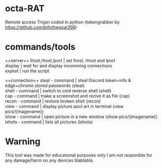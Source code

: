# octa-RAT
Remote access Trojan coded in python (tokengrabber by https://github.com/billythegoat356)
# commands/tools

++server++
lhost,rhost,lport | set lhost, rhost and lport<br/>
display | wait for and display incomming connections<br/>
exploit | run the script<br/>

++connection++
steal - command | steal Discord token+info & edge+chrome stored passwords (steal)<br/>
shell - command | switch to cmd reverse shell (shell)<br/>
cap - command | make a screenshot and recive it as file (cap)<br/>
recon - command | restore broken shell (recon)<br/>
view - command | display picture ascii art in terminal (view pics/{imagename})<br/>
show - command | open picture in a new window (show pics/{imagename})<br/>
lshots - command | lists all pictures (lshots)<br/>

# Warning

This tool was made for educational purposes only I am not responible
for any damage/harm on any devices blablabla.
